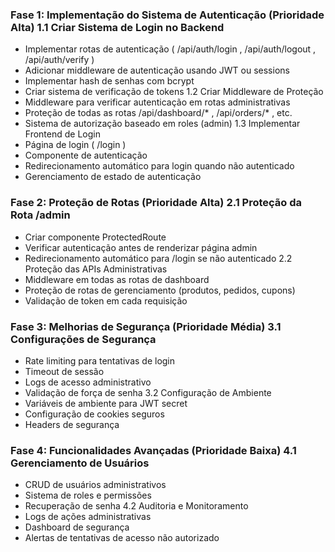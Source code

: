 ### Fase 1: Implementação do Sistema de Autenticação (Prioridade Alta) 1.1 Criar Sistema de Login no Backend
- Implementar rotas de autenticação ( /api/auth/login , /api/auth/logout , /api/auth/verify )
- Adicionar middleware de autenticação usando JWT ou sessions
- Implementar hash de senhas com bcrypt
- Criar sistema de verificação de tokens 1.2 Criar Middleware de Proteção
- Middleware para verificar autenticação em rotas administrativas
- Proteção de todas as rotas /api/dashboard/* , /api/orders/* , etc.
- Sistema de autorização baseado em roles (admin) 1.3 Implementar Frontend de Login
- Página de login ( /login )
- Componente de autenticação
- Redirecionamento automático para login quando não autenticado
- Gerenciamento de estado de autenticação
### Fase 2: Proteção de Rotas (Prioridade Alta) 2.1 Proteção da Rota /admin
- Criar componente ProtectedRoute
- Verificar autenticação antes de renderizar página admin
- Redirecionamento automático para /login se não autenticado 2.2 Proteção das APIs Administrativas
- Middleware em todas as rotas de dashboard
- Proteção de rotas de gerenciamento (produtos, pedidos, cupons)
- Validação de token em cada requisição
### Fase 3: Melhorias de Segurança (Prioridade Média) 3.1 Configurações de Segurança
- Rate limiting para tentativas de login
- Timeout de sessão
- Logs de acesso administrativo
- Validação de força de senha 3.2 Configuração de Ambiente
- Variáveis de ambiente para JWT secret
- Configuração de cookies seguros
- Headers de segurança
### Fase 4: Funcionalidades Avançadas (Prioridade Baixa) 4.1 Gerenciamento de Usuários
- CRUD de usuários administrativos
- Sistema de roles e permissões
- Recuperação de senha 4.2 Auditoria e Monitoramento
- Logs de ações administrativas
- Dashboard de segurança
- Alertas de tentativas de acesso não autorizado